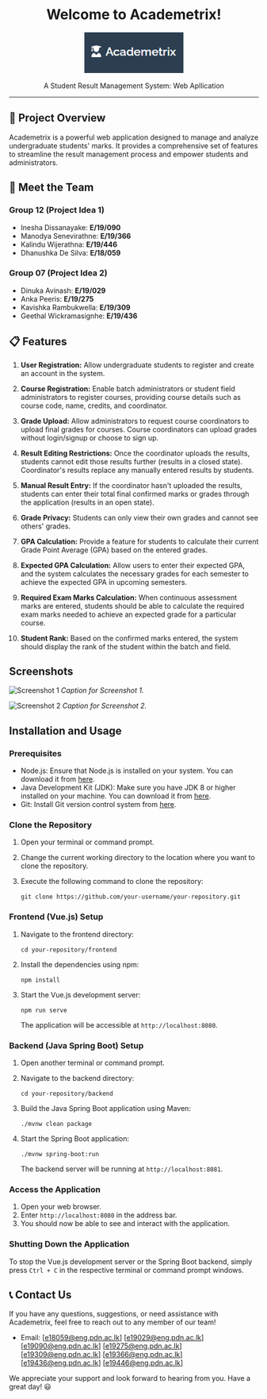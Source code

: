 <h1 align="center">Welcome to Academetrix!</h1>

<p align="center">
  <img src="images/academetrix-logo.png" alt="Academetrix Logo" width="200">
</p>

<p align="center">A Student Result Management System: Web Apllication</p>

---

## 🚀 Project Overview

Academetrix is a powerful web application designed to manage and analyze undergraduate students' marks. It provides a comprehensive set of features to streamline the result management process and empower students and administrators.

## 🌟 Meet the Team

### Group 12 (Project Idea 1)

- Inesha Dissanayake: **E/19/090**
- Manodya Senevirathne: **E/19/366**
- Kalindu Wijerathna: **E/19/446**
- Dhanushka De Silva: **E/18/059**

### Group 07 (Project Idea 2)

- Dinuka Avinash: **E/19/029**
- Anka Peeris: **E/19/275**
- Kavishka Rambukwella: **E/19/309**
- Geethal Wickramasignhe: **E/19/436**

## 📋 Features


1. **User Registration:** Allow undergraduate students to register and create an account in the system.

2. **Course Registration:** Enable batch administrators or student field administrators to register courses, providing course details such as course code, name, credits, and coordinator.

3. **Grade Upload:** Allow administrators to request course coordinators to upload final grades for courses. Course coordinators can upload grades without login/signup or choose to sign up.

4. **Result Editing Restrictions:** Once the coordinator uploads the results, students cannot edit those results further (results in a closed state). Coordinator's results replace any manually entered results by students.

5. **Manual Result Entry:** If the coordinator hasn't uploaded the results, students can enter their total final confirmed marks or grades through the application (results in an open state).

6. **Grade Privacy:** Students can only view their own grades and cannot see others' grades.

7. **GPA Calculation:** Provide a feature for students to calculate their current Grade Point Average (GPA) based on the entered grades.

8. **Expected GPA Calculation:** Allow users to enter their expected GPA, and the system calculates the necessary grades for each semester to achieve the expected GPA in upcoming semesters.

9. **Required Exam Marks Calculation:** When continuous assessment marks are entered, students should be able to calculate the required exam marks needed to achieve an expected grade for a particular course.

10. **Student Rank:** Based on the confirmed marks entered, the system should display the rank of the student within the batch and field.

## Screenshots

![Screenshot 1](/images/screenshot1.png)
*Caption for Screenshot 1.*

![Screenshot 2](/images/screenshot2.png)
*Caption for Screenshot 2.*

## Installation and Usage

### Prerequisites

- Node.js: Ensure that Node.js is installed on your system. You can download it from [here](https://nodejs.org).
- Java Development Kit (JDK): Make sure you have JDK 8 or higher installed on your machine. You can download it from [here](https://www.oracle.com/java/technologies/javase-jdk11-downloads.html).
- Git: Install Git version control system from [here](https://git-scm.com/downloads).

### Clone the Repository

1. Open your terminal or command prompt.
2. Change the current working directory to the location where you want to clone the repository.
3. Execute the following command to clone the repository:

   ```
   git clone https://github.com/your-username/your-repository.git
   ```

### Frontend (Vue.js) Setup

1. Navigate to the frontend directory:

   ```
   cd your-repository/frontend
   ```

2. Install the dependencies using npm:

   ```
   npm install
   ```

3. Start the Vue.js development server:

   ```
   npm run serve
   ```

   The application will be accessible at `http://localhost:8080`.

### Backend (Java Spring Boot) Setup

1. Open another terminal or command prompt.
2. Navigate to the backend directory:

   ```
   cd your-repository/backend
   ```

3. Build the Java Spring Boot application using Maven:

   ```
   ./mvnw clean package
   ```

4. Start the Spring Boot application:

   ```
   ./mvnw spring-boot:run
   ```

   The backend server will be running at `http://localhost:8081`.

### Access the Application

1. Open your web browser.
2. Enter `http://localhost:8080` in the address bar.
3. You should now be able to see and interact with the application.

### Shutting Down the Application

To stop the Vue.js development server or the Spring Boot backend, simply press `Ctrl + C` in the respective terminal or command prompt windows.

## 📞 Contact Us

If you have any questions, suggestions, or need assistance with Academetrix, feel free to reach out to any member of our team!
- Email: [e18059@eng.pdn.ac.lk]
         [e19029@eng.pdn.ac.lk]
         [e19090@eng.pdn.ac.lk]
         [e19275@eng.pdn.ac.lk]
         [e19309@eng.pdn.ac.lk]
         [e19366@eng.pdn.ac.lk]
         [e19436@eng.pdn.ac.lk]
         [e19446@eng.pdn.ac.lk]

We appreciate your support and look forward to hearing from you. Have a great day! :smiley:

